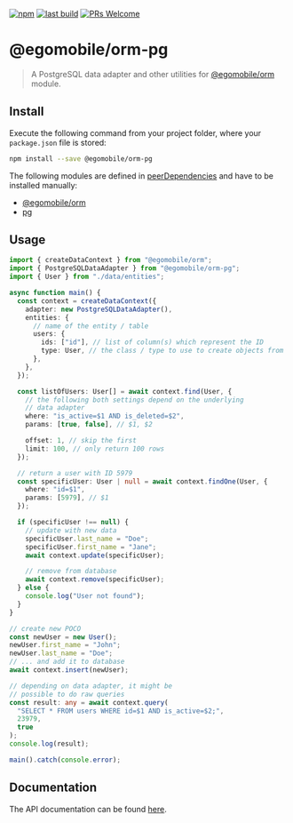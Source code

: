[![npm](https://img.shields.io/npm/v/@egomobile/orm-pg.svg)](https://www.npmjs.com/package/@egomobile/orm-pg)
[![last build](https://img.shields.io/github/workflow/status/egomobile/node-orm-pg/Publish)](https://github.com/egomobile/node-orm-pg/actions?query=workflow%3APublish)
[![PRs Welcome](https://img.shields.io/badge/PRs-welcome-brightgreen.svg?style=flat-square)](https://github.com/egomobile/node-orm-pg/pulls)

# @egomobile/orm-pg

> A PostgreSQL data adapter and other utilities for [@egomobile/orm](https://github.com/egomobile/node-orm) module.

## Install

Execute the following command from your project folder, where your `package.json` file is stored:

```bash
npm install --save @egomobile/orm-pg
```

The following modules are defined in [peerDependencies](https://nodejs.org/uk/blog/npm/peer-dependencies/) and have to be installed manually:

- [@egomobile/orm](https://github.com/egomobile/node-orm)
- [pg](https://github.com/brianc/node-postgres)

## Usage

```typescript
import { createDataContext } from "@egomobile/orm";
import { PostgreSQLDataAdapter } from "@egomobile/orm-pg";
import { User } from "./data/entities";

async function main() {
  const context = createDataContext({
    adapter: new PostgreSQLDataAdapter(),
    entities: {
      // name of the entity / table
      users: {
        ids: ["id"], // list of column(s) which represent the ID
        type: User, // the class / type to use to create objects from
      },
    },
  });

  const listOfUsers: User[] = await context.find(User, {
    // the following both settings depend on the underlying
    // data adapter
    where: "is_active=$1 AND is_deleted=$2",
    params: [true, false], // $1, $2

    offset: 1, // skip the first
    limit: 100, // only return 100 rows
  });

  // return a user with ID 5979
  const specificUser: User | null = await context.findOne(User, {
    where: "id=$1",
    params: [5979], // $1
  });

  if (specificUser !== null) {
    // update with new data
    specificUser.last_name = "Doe";
    specificUser.first_name = "Jane";
    await context.update(specificUser);

    // remove from database
    await context.remove(specificUser);
  } else {
    console.log("User not found");
  }
}

// create new POCO
const newUser = new User();
newUser.first_name = "John";
newUser.last_name = "Doe";
// ... and add it to database
await context.insert(newUser);

// depending on data adapter, it might be
// possible to do raw queries
const result: any = await context.query(
  "SELECT * FROM users WHERE id=$1 AND is_active=$2;",
  23979,
  true
);
console.log(result);

main().catch(console.error);
```

## Documentation

The API documentation can be found [here](https://egomobile.github.io/node-orm-pg/).
